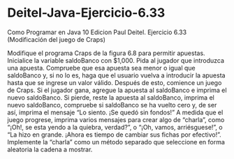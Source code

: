 # Deitel-Java-Ejercicio-6.33
 Como Programar en Java 10 Edicion Paul Deitel. Ejercicio 6.33 (Modificación del juego de Craps)

Modifique el programa Craps de la figura 6.8 para permitir apuestas. Inicialice la variable saldoBanco con $1,000. Pida al jugador que introduzca una apuesta. Compruebe que esa apuesta sea menor o igual que saldoBanco y, si no lo es, haga que el usuario vuelva a introducir la apuesta hasta que se ingrese un valor válido. Después de esto, comience un juego de Craps. Si el jugador gana, agregue la apuesta al saldoBanco e imprima el nuevo saldoBanco. Si pierde, reste la apuesta al saldoBanco, imprima el nuevo saldoBanco, compruebe si saldoBanco se ha vuelto cero y, de ser así, imprima el mensaje “Lo siento. ¡Se quedó sin fondos!” A medida que el juego progrese, imprima varios mensajes para crear algo de “charla”, como “¡Oh!, se esta yendo a la quiebra, verdad?”, o “¡Oh, vamos, arriésguese!”, o “La hizo en grande. ¡Ahora es tiempo de cambiar sus fichas por efectivo!”. Implemente la “charla” como un método separado que seleccione en forma aleatoria la cadena a mostrar.
